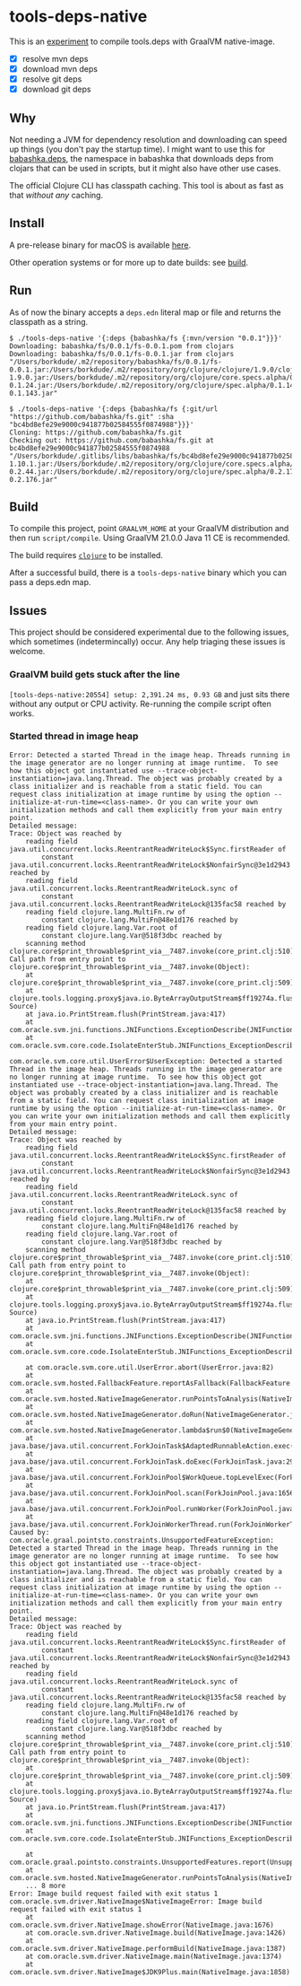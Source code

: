 # tools-deps-native

This is an [experiment](#issues) to compile tools.deps with GraalVM native-image.

- [x] resolve mvn deps
- [x] download mvn deps
- [x] resolve git deps
- [x] download git deps

## Why

Not needing a JVM for dependency resolution and downloading can speed up things
(you don't pay the startup time). I might want to use this for [babashka.deps](https://book.babashka.org/#babashkadeps),
the namespace in babashka that downloads deps from clojars that can be used in
scripts, but it might also have other use cases.

The official Clojure CLI has classpath caching. This tool is about as fast as
that _without any_ caching.

## Install

A pre-release binary for macOS is available
[here](https://github.com/borkdude/tools-deps-native-experiment/releases/tag/0.0.1-SNAPSHOT).

Other operation systems or for more up to date builds: see [build](#build).

## Run

As of now the binary accepts a `deps.edn` literal map or file and returns the classpath as a string.

``` shell
$ ./tools-deps-native '{:deps {babashka/fs {:mvn/version "0.0.1"}}}'
Downloading: babashka/fs/0.0.1/fs-0.0.1.pom from clojars
Downloading: babashka/fs/0.0.1/fs-0.0.1.jar from clojars
"/Users/borkdude/.m2/repository/babashka/fs/0.0.1/fs-0.0.1.jar:/Users/borkdude/.m2/repository/org/clojure/clojure/1.9.0/clojure-1.9.0.jar:/Users/borkdude/.m2/repository/org/clojure/core.specs.alpha/0.1.24/core.specs.alpha-0.1.24.jar:/Users/borkdude/.m2/repository/org/clojure/spec.alpha/0.1.143/spec.alpha-0.1.143.jar"
```

``` shell
$ ./tools-deps-native '{:deps {babashka/fs {:git/url "https://github.com/babashka/fs.git" :sha "bc4bd8efe29e9000c941877b02584555f0874988"}}}'
Cloning: https://github.com/babashka/fs.git
Checking out: https://github.com/babashka/fs.git at bc4bd8efe29e9000c941877b02584555f0874988
"/Users/borkdude/.gitlibs/libs/babashka/fs/bc4bd8efe29e9000c941877b02584555f0874988/src:/Users/borkdude/.m2/repository/org/clojure/clojure/1.10.1/clojure-1.10.1.jar:/Users/borkdude/.m2/repository/org/clojure/core.specs.alpha/0.2.44/core.specs.alpha-0.2.44.jar:/Users/borkdude/.m2/repository/org/clojure/spec.alpha/0.2.176/spec.alpha-0.2.176.jar"
```

## Build

To compile this project, point `GRAALVM_HOME` at your GraalVM distribution and
then run `script/compile`. Using GraalVM 21.0.0 Java 11 CE is recommended.

The build requires
[`clojure`](https://clojure.org/guides/getting_started#_clojure_installer_and_cli_tools)
to be installed.

After a successful build, there is a `tools-deps-native` binary which you can pass a deps.edn map.

## Issues

This project should be considered experimental due to the following issues, which sometimes (indetermincally) occur. Any help triaging these issues is welcome.

### GraalVM build gets stuck after the line

  `[tools-deps-native:20554] setup: 2,391.24 ms, 0.93 GB` and just sits there
  without any output or CPU activity. Re-running the compile script often works.

### Started thread in image heap

```
Error: Detected a started Thread in the image heap. Threads running in the image generator are no longer running at image runtime.  To see how this object got instantiated use --trace-object-instantiation=java.lang.Thread. The object was probably created by a class initializer and is reachable from a static field. You can request class initialization at image runtime by using the option --initialize-at-run-time=<class-name>. Or you can write your own initialization methods and call them explicitly from your main entry point.
Detailed message:
Trace: Object was reached by
	reading field java.util.concurrent.locks.ReentrantReadWriteLock$Sync.firstReader of
		constant java.util.concurrent.locks.ReentrantReadWriteLock$NonfairSync@3e1d2943 reached by
	reading field java.util.concurrent.locks.ReentrantReadWriteLock.sync of
		constant java.util.concurrent.locks.ReentrantReadWriteLock@135fac58 reached by
	reading field clojure.lang.MultiFn.rw of
		constant clojure.lang.MultiFn@48e1d176 reached by
	reading field clojure.lang.Var.root of
		constant clojure.lang.Var@518f3dbc reached by
	scanning method clojure.core$print_throwable$print_via__7487.invoke(core_print.clj:510)
Call path from entry point to clojure.core$print_throwable$print_via__7487.invoke(Object):
	at clojure.core$print_throwable$print_via__7487.invoke(core_print.clj:509)
	at clojure.tools.logging.proxy$java.io.ByteArrayOutputStream$ff19274a.flush(Unknown Source)
	at java.io.PrintStream.flush(PrintStream.java:417)
	at com.oracle.svm.jni.functions.JNIFunctions.ExceptionDescribe(JNIFunctions.java:763)
	at com.oracle.svm.core.code.IsolateEnterStub.JNIFunctions_ExceptionDescribe_b5412f7570bccae90b000bc37855f00408b2ad73(generated:0)

com.oracle.svm.core.util.UserError$UserException: Detected a started Thread in the image heap. Threads running in the image generator are no longer running at image runtime.  To see how this object got instantiated use --trace-object-instantiation=java.lang.Thread. The object was probably created by a class initializer and is reachable from a static field. You can request class initialization at image runtime by using the option --initialize-at-run-time=<class-name>. Or you can write your own initialization methods and call them explicitly from your main entry point.
Detailed message:
Trace: Object was reached by
	reading field java.util.concurrent.locks.ReentrantReadWriteLock$Sync.firstReader of
		constant java.util.concurrent.locks.ReentrantReadWriteLock$NonfairSync@3e1d2943 reached by
	reading field java.util.concurrent.locks.ReentrantReadWriteLock.sync of
		constant java.util.concurrent.locks.ReentrantReadWriteLock@135fac58 reached by
	reading field clojure.lang.MultiFn.rw of
		constant clojure.lang.MultiFn@48e1d176 reached by
	reading field clojure.lang.Var.root of
		constant clojure.lang.Var@518f3dbc reached by
	scanning method clojure.core$print_throwable$print_via__7487.invoke(core_print.clj:510)
Call path from entry point to clojure.core$print_throwable$print_via__7487.invoke(Object):
	at clojure.core$print_throwable$print_via__7487.invoke(core_print.clj:509)
	at clojure.tools.logging.proxy$java.io.ByteArrayOutputStream$ff19274a.flush(Unknown Source)
	at java.io.PrintStream.flush(PrintStream.java:417)
	at com.oracle.svm.jni.functions.JNIFunctions.ExceptionDescribe(JNIFunctions.java:763)
	at com.oracle.svm.core.code.IsolateEnterStub.JNIFunctions_ExceptionDescribe_b5412f7570bccae90b000bc37855f00408b2ad73(generated:0)

	at com.oracle.svm.core.util.UserError.abort(UserError.java:82)
	at com.oracle.svm.hosted.FallbackFeature.reportAsFallback(FallbackFeature.java:233)
	at com.oracle.svm.hosted.NativeImageGenerator.runPointsToAnalysis(NativeImageGenerator.java:773)
	at com.oracle.svm.hosted.NativeImageGenerator.doRun(NativeImageGenerator.java:563)
	at com.oracle.svm.hosted.NativeImageGenerator.lambda$run$0(NativeImageGenerator.java:476)
	at java.base/java.util.concurrent.ForkJoinTask$AdaptedRunnableAction.exec(ForkJoinTask.java:1407)
	at java.base/java.util.concurrent.ForkJoinTask.doExec(ForkJoinTask.java:290)
	at java.base/java.util.concurrent.ForkJoinPool$WorkQueue.topLevelExec(ForkJoinPool.java:1020)
	at java.base/java.util.concurrent.ForkJoinPool.scan(ForkJoinPool.java:1656)
	at java.base/java.util.concurrent.ForkJoinPool.runWorker(ForkJoinPool.java:1594)
	at java.base/java.util.concurrent.ForkJoinWorkerThread.run(ForkJoinWorkerThread.java:183)
Caused by: com.oracle.graal.pointsto.constraints.UnsupportedFeatureException: Detected a started Thread in the image heap. Threads running in the image generator are no longer running at image runtime.  To see how this object got instantiated use --trace-object-instantiation=java.lang.Thread. The object was probably created by a class initializer and is reachable from a static field. You can request class initialization at image runtime by using the option --initialize-at-run-time=<class-name>. Or you can write your own initialization methods and call them explicitly from your main entry point.
Detailed message:
Trace: Object was reached by
	reading field java.util.concurrent.locks.ReentrantReadWriteLock$Sync.firstReader of
		constant java.util.concurrent.locks.ReentrantReadWriteLock$NonfairSync@3e1d2943 reached by
	reading field java.util.concurrent.locks.ReentrantReadWriteLock.sync of
		constant java.util.concurrent.locks.ReentrantReadWriteLock@135fac58 reached by
	reading field clojure.lang.MultiFn.rw of
		constant clojure.lang.MultiFn@48e1d176 reached by
	reading field clojure.lang.Var.root of
		constant clojure.lang.Var@518f3dbc reached by
	scanning method clojure.core$print_throwable$print_via__7487.invoke(core_print.clj:510)
Call path from entry point to clojure.core$print_throwable$print_via__7487.invoke(Object):
	at clojure.core$print_throwable$print_via__7487.invoke(core_print.clj:509)
	at clojure.tools.logging.proxy$java.io.ByteArrayOutputStream$ff19274a.flush(Unknown Source)
	at java.io.PrintStream.flush(PrintStream.java:417)
	at com.oracle.svm.jni.functions.JNIFunctions.ExceptionDescribe(JNIFunctions.java:763)
	at com.oracle.svm.core.code.IsolateEnterStub.JNIFunctions_ExceptionDescribe_b5412f7570bccae90b000bc37855f00408b2ad73(generated:0)

	at com.oracle.graal.pointsto.constraints.UnsupportedFeatures.report(UnsupportedFeatures.java:126)
	at com.oracle.svm.hosted.NativeImageGenerator.runPointsToAnalysis(NativeImageGenerator.java:770)
	... 8 more
Error: Image build request failed with exit status 1
com.oracle.svm.driver.NativeImage$NativeImageError: Image build request failed with exit status 1
	at com.oracle.svm.driver.NativeImage.showError(NativeImage.java:1676)
	at com.oracle.svm.driver.NativeImage.build(NativeImage.java:1426)
	at com.oracle.svm.driver.NativeImage.performBuild(NativeImage.java:1387)
	at com.oracle.svm.driver.NativeImage.main(NativeImage.java:1374)
	at com.oracle.svm.driver.NativeImage$JDK9Plus.main(NativeImage.java:1858)
```

